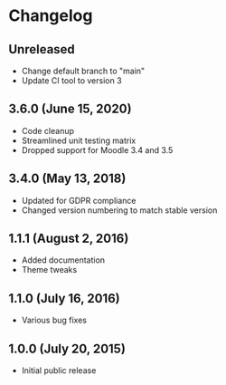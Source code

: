 # Changelog

## Unreleased

- Change default branch to "main"
- Update CI tool to version 3

## 3.6.0 (June 15, 2020)

- Code cleanup
- Streamlined unit testing matrix
- Dropped support for Moodle 3.4 and 3.5

## 3.4.0 (May 13, 2018)

- Updated for GDPR compliance
- Changed version numbering to match stable version

## 1.1.1 (August 2, 2016)

- Added documentation
- Theme tweaks

## 1.1.0 (July 16, 2016)

- Various bug fixes

## 1.0.0 (July 20, 2015)

- Initial public release
